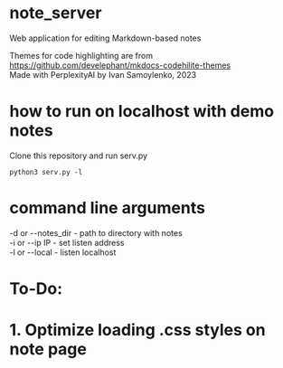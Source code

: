 # note_server
Web application for editing Markdown-based notes

Themes for code highlighting are from https://github.com/develephant/mkdocs-codehilite-themes <br>
Made with PerplexityAI by Ivan Samoylenko, 2023

# how to run on localhost with demo notes
Clone this repository and run serv.py
```
python3 serv.py -l
```

# command line arguments
-d or --notes_dir - path to directory with notes <br>
-i or --ip IP - set listen address <br>
-l or --local - listen localhost

# To-Do:
# 1. Optimize loading .css styles on note page
